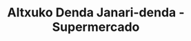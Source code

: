 ---
title: "Altxuko Denda Janari-denda - Supermercado"
url: /erratzu/altxuko-denda-janari-denda-supermercado/
shop: Lebensmittel
---